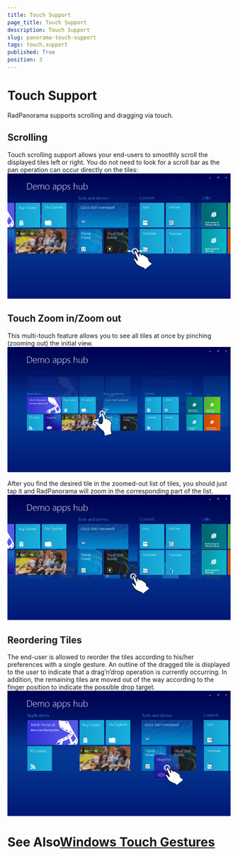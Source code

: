 ```yaml
---
title: Touch Support
page_title: Touch Support
description: Touch Support
slug: panorama-touch-support
tags: touch,support
published: True
position: 3
---
```


# Touch Support



RadPanorama supports scrolling and dragging via touch.

## Scrolling

Touch scrolling support allows your end-users to smoothly scroll the displayed tiles left or right.
          You do not need to look for a scroll bar as the pan operation can occur directly on the tiles:
          ![panorama-touch-support 001](images/panorama-touch-support001.png)

## Touch Zoom in/Zoom out

This multi-touch feature allows you to see all tiles at once by pinching (zooming out) the initial view. 
       ![panorama-touch-support 002](images/panorama-touch-support002.png)

After you find the desired tile in the zoomed-out list of tiles, you should just tap it and RadPanorama will zoom in the corresponding part of the list.
        ![panorama-touch-support 003](images/panorama-touch-support003.png)

## Reordering Tiles

The end-user is allowed to reorder the tiles according to his/her preferences with a single gesture.
          An outline of the dragged tile is displayed to the user to indicate that a drag’n’drop operation is currently occurring.
          In addition, the remaining tiles are moved out of the way according to the finger position to indicate the possible drop target.
        ![panorama-touch-support 004](images/panorama-touch-support004.png)

# See Also[Windows Touch Gestures](http://msdn.microsoft.com/en-us/library/windows/desktop/dd940543(v=vs.85).aspx)
